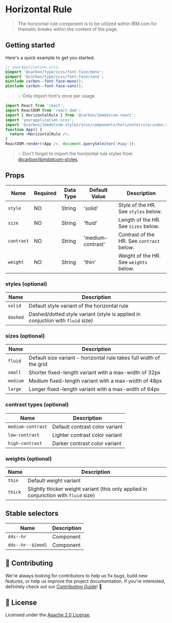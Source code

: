 # Horizontal Rule

> The horizontal rule component is to be utilized within IBM.com for thematic
> breaks within the content of the page.

## Getting started

Here's a quick example to get you started.

```scss
// yourapplication.scss
@import '@carbon/type/scss/font-face/mono';
@import '@carbon/type/scss/font-face/sans';
@include carbon--font-face-mono();
@include carbon--font-face-sans();
```

> 💡 Only import font's once per usage

```javascript
import React from 'react';
import ReactDOM from 'react-dom';
import { HorizontalRule } from '@carbon/ibmdotcom-react';
import 'yourapplication.scss';
import '@carbon/ibmdotcom-styles/scss/components/horizontalrule/index.scss';
function App() {
  return <HorizontalRule />;
}
ReactDOM.render(<App />, document.querySelector('#app'));
```

> 💡 Don't forget to import the horizontal rule styles from
> [@carbon/ibmdotcom-styles](https://github.com/carbon-design-system/ibm-dotcom-library/blob/master/packages/styles).

## Props

| Name       | Required | Data Type | Default Value     | Description                               |
| ---------- | -------- | --------- | ----------------- | ----------------------------------------- |
| `style`    | NO       | String    | 'solid'           | Style of the HR. See `styles` below.      |
| `size`     | NO       | String    | 'fluid'           | Length of the HR. See `sizes` below.      |
| `contrast` | NO       | String    | 'medium-contrast' | Contrast of the HR. See `contrast` below. |
| `weight`   | NO       | String    | 'thin'            | Weight of the HR. See `weights` below.    |

### styles (optional)

| Name     | Description                                                                    |
| -------- | ------------------------------------------------------------------------------ |
| `solid`  | Default style variant of the horizontal rule                                   |
| `dashed` | Dashed/dotted style variant (style is applied in conjuction with `fluid` size) |

### sizes (optional)

| Name     | Description                                                         |
| -------- | ------------------------------------------------------------------- |
| `fluid`  | Default size variant - horizontal rule takes full width of the grid |
| `small`  | Shorter fixed-length variant with a max-width of 32px               |
| `medium` | Medium fixed-length variant with a max-width of 48px                |
| `large`  | Longer fixed-length variant with a max-width of 64px                |

### contrast types (optional)

| Name              | Description                    |
| ----------------- | ------------------------------ |
| `medium-contrast` | Default contrast color variant |
| `low-contrast`    | Lighter contrast color variant |
| `high-contrast`   | Darker contrast color variant  |

### weights (optional)

| Name    | Description                                                                          |
| ------- | ------------------------------------------------------------------------------------ |
| `thin`  | Default weight variant                                                               |
| `thick` | Slightly thicker weight variant (this only applied in conjunction with `fluid` size) |

## Stable selectors

| Name              | Description |
| ----------------- | ----------- |
| `dds--hr`         | Component   |
| `dds--hr--${mod}` | Component   |

## 🙌 Contributing

We're always looking for contributors to help us fix bugs, build new features,
or help us improve the project documentation. If you're interested, definitely
check out our
[Contributing Guide](https://github.com/carbon-design-system/ibm-dotcom-library/blob/master/.github/CONTRIBUTING.md)!
👀

## 📝 License

Licensed under the
[Apache 2.0 License](https://github.com/carbon-design-system/ibm-dotcom-library/blob/master/LICENSE).
